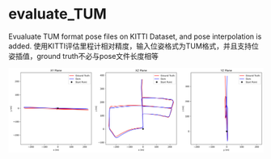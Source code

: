 
# evaluate_TUM
Evualuate TUM format pose files on KITTI Dataset, and pose interpolation is added.
使用KITTI评估里程计相对精度，输入位姿格式为TUM格式，并且支持位姿插值，ground truth不必与pose文件长度相等


![image](path_2D_3.png)
